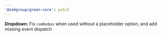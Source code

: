 ```yaml
---
'@sebgroup/green-core': patch
---
```


**Dropdown:** Fix `combobox` when used without a placeholder option, and add missing event dispatch
